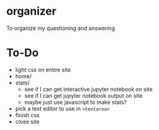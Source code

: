 # organizer

To organize my questioning and answering


# To-Do

- light css on entire site
- home/
- stats/
    - see if I can get interactive jupyter notebook on site
    - see if I can get jupyter notebook output on site
    - maybe just use javascript to make stats?
- pick a text editor to use in `<textarea>`
- finish css
- close site
